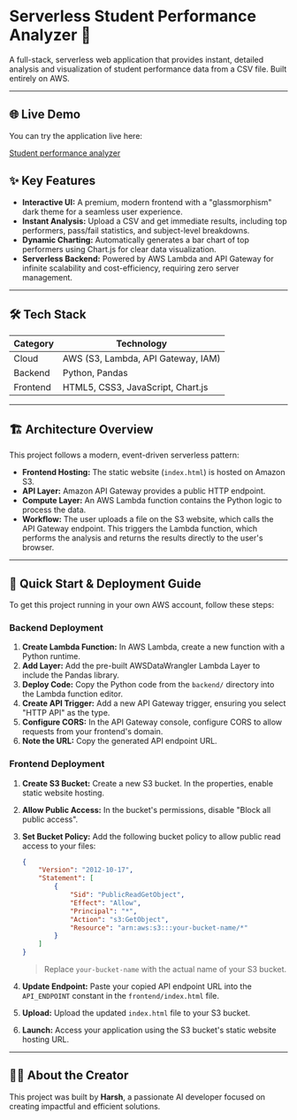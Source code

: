 # Serverless Student Performance Analyzer 🚀

A full-stack, serverless web application that provides instant, detailed analysis and visualization of student performance data from a CSV file. Built entirely on AWS.

---

## 🌐 Live Demo

You can try the application live here:

[Student performance analyzer](http://harsh-marks-analyzer.s3-website.eu-north-1.amazonaws.com)


## ✨ Key Features

- **Interactive UI:** A premium, modern frontend with a "glassmorphism" dark theme for a seamless user experience.
- **Instant Analysis:** Upload a CSV and get immediate results, including top performers, pass/fail statistics, and subject-level breakdowns.
- **Dynamic Charting:** Automatically generates a bar chart of top performers using Chart.js for clear data visualization.
- **Serverless Backend:** Powered by AWS Lambda and API Gateway for infinite scalability and cost-efficiency, requiring zero server management.

---

## 🛠️ Tech Stack

| Category   | Technology                                 |
|------------|--------------------------------------------|
| Cloud      | AWS (S3, Lambda, API Gateway, IAM)         |
| Backend    | Python, Pandas                             |
| Frontend   | HTML5, CSS3, JavaScript, Chart.js          |

---

## 🏗️ Architecture Overview

This project follows a modern, event-driven serverless pattern:

- **Frontend Hosting:** The static website (`index.html`) is hosted on Amazon S3.
- **API Layer:** Amazon API Gateway provides a public HTTP endpoint.
- **Compute Layer:** An AWS Lambda function contains the Python logic to process the data.
- **Workflow:** The user uploads a file on the S3 website, which calls the API Gateway endpoint. This triggers the Lambda function, which performs the analysis and returns the results directly to the user's browser.

---

## 🚀 Quick Start & Deployment Guide

To get this project running in your own AWS account, follow these steps:

### Backend Deployment
1. **Create Lambda Function:** In AWS Lambda, create a new function with a Python runtime.
2. **Add Layer:** Add the pre-built AWSDataWrangler Lambda Layer to include the Pandas library.
3. **Deploy Code:** Copy the Python code from the `backend/` directory into the Lambda function editor.
4. **Create API Trigger:** Add a new API Gateway trigger, ensuring you select "HTTP API" as the type.
5. **Configure CORS:** In the API Gateway console, configure CORS to allow requests from your frontend's domain.
6. **Note the URL:** Copy the generated API endpoint URL.

### Frontend Deployment
1. **Create S3 Bucket:** Create a new S3 bucket. In the properties, enable static website hosting.
2. **Allow Public Access:** In the bucket's permissions, disable "Block all public access".
3. **Set Bucket Policy:** Add the following bucket policy to allow public read access to your files:

   ```json
   {
	   "Version": "2012-10-17",
	   "Statement": [
		   {
			   "Sid": "PublicReadGetObject",
			   "Effect": "Allow",
			   "Principal": "*",
			   "Action": "s3:GetObject",
			   "Resource": "arn:aws:s3:::your-bucket-name/*"
		   }
	   ]
   }
   ```
   > Replace `your-bucket-name` with the actual name of your S3 bucket.

4. **Update Endpoint:** Paste your copied API endpoint URL into the `API_ENDPOINT` constant in the `frontend/index.html` file.
5. **Upload:** Upload the updated `index.html` file to your S3 bucket.
6. **Launch:** Access your application using the S3 bucket's static website hosting URL.

---

## 👨‍💻 About the Creator

This project was built by **Harsh**, a passionate AI developer focused on creating impactful and efficient solutions.

